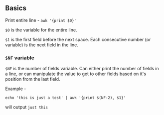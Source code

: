 ## Basics

Print entire line - `awk '{print $0}'`

`$0` is the variable for the entire line.

`$1` is the first field before the next space. Each consecutive number (or variable) is the next field in the line.

### `$NF` variable

`$NF` is the number of fields variable. Can either print the number of fields in a line, or can manipulate the value to get to other fields based on it's position from the last field.

Example -

`echo 'this is just a test' | awk '{print $(NF-2), $1}'`

will output `just this`
